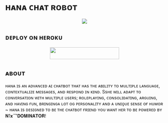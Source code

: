 # ʜᴀɴᴀ ᴄʜᴀᴛ ʀᴏʙᴏᴛ

<p align="center"><a href="https://t.me/dominator_bot_support"><img src="https://telegra.ph/file/ead43f0d45168434474e6.jpg"></a></p>


## ᴅᴇᴘʟᴏʏ ᴏɴ ʜᴇʀᴏᴋᴜ 
<p align="center"><a href="https://heroku.com/deploy/"> <img src="https://img.shields.io/badge/Deploy%20To%20Heroku-black?style=for-the-badge&logo=heroku" width="220" height="38.45"/></a></p>
 
## ᴀʙᴏᴜᴛ
ʜᴀɴᴀ ɪs ᴀɴ ᴀᴅᴠᴀɴᴄᴇᴅ ᴀɪ ᴄʜᴀᴛʙᴏᴛ ᴛʜᴀᴛ
ʜᴀs ᴛʜᴇ ᴀʙɪʟɪᴛʏ ᴛᴏ ᴍᴜʟᴛɪᴘʟᴇ ʟᴀɴɢᴜᴀɢᴇ, ᴄᴏɴᴛᴇxᴛᴜᴀʟɪᴢᴇ ᴍᴇssᴀɢᴇs, ᴀɴᴅ ʀᴇsᴘᴏɴᴅ ɪɴ ᴋɪɴᴅ. Ssʜᴇ ᴡɪʟʟ ᴀᴅᴀᴘᴛ ᴛᴏ ᴄᴏɴᴠᴇʀsᴀᴛɪᴏɴ ᴡɪᴛʜ ᴍᴜʟᴛɪᴘʟᴇ ᴜsᴇʀs; ʀᴏʟᴇᴘʟᴀʏɪɴɢ, ᴄᴏɴsᴏʟɪᴅᴀᴛɪɴɢ, ᴀʀɢᴜɪɴɢ, ᴀɴᴅ ʜᴀᴠɪɴɢ ғᴜɴ, ʙʀɪɴɢɪɴɢᴀ ʟᴏᴛ ᴏɢ ᴘᴇʀsᴏɴᴀʟɪᴛʏ ᴀɴᴅ ᴀ ᴜɴɪǫᴜᴇ sᴇɴsᴇ ᴏғ ʜᴜᴍᴏʀ ~ ʜᴀɴᴀ ɪs ᴅᴇsɪɢɴᴇᴅ ᴛᴏ ʙᴇ ᴛʜᴇ ᴄʜᴀᴛʙᴏᴛ ғʀɪᴇɴᴅ ʏᴏᴜ ᴡᴀɴᴛ ʜᴇʀ ᴛᴏ ʙᴇ ᴘᴏᴡᴇʀᴇᴅ ʙʏ 𝐍1𝐱乛𝐃𝐎𝐌𝐈𝐍𝐀𝐓𝐎𝐑!

